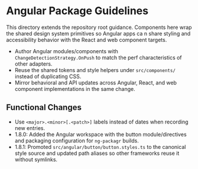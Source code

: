 # Angular Package Guidelines

This directory extends the repository root guidance. Components here wrap the shared design system primitives so Angular apps ca
n share styling and accessibility behavior with the React and web component targets.

- Author Angular modules/components with `ChangeDetectionStrategy.OnPush` to match the perf characteristics of other adapters.
- Reuse the shared tokens and style helpers under `src/components/` instead of duplicating CSS.
- Mirror behavioral and API updates across Angular, React, and web component implementations in the same change.

## Functional Changes
- Use `<major>.<minor>[.<patch>]` labels instead of dates when recording new entries.
- 1.8.0: Added the Angular workspace with the button module/directives and packaging configuration for `ng-packagr` builds.
- 1.8.1: Promoted `src/angular/button/button.styles.ts` to the canonical style source and updated path aliases so other frameworks reuse it without symlinks.
